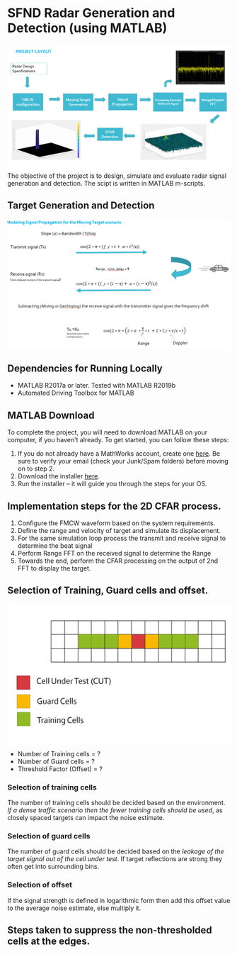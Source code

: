 # SFND Radar Generation and Detection (using MATLAB)
<img src="images/project_layout.png"/>
The objective of the project is to design, simulate and evaluate radar signal generation and detection. The scipt is written in MATLAB m-scripts.

## Target Generation and Detection
<img src="images/signal_propagation.png"/>

## Dependencies for Running Locally

- MATLAB R2017a or later. Tested with MATLAB R2019b
- Automated Driving Toolbox for MATLAB

## MATLAB Download
To complete the project, you will need to download MATLAB on your computer, if you haven't already. To get started, you can follow these steps:

1. If you do not already have a MathWorks account, create one [here](https://www.mathworks.com/mwaccount/register). Be sure to verify your email (check your Junk/Spam folders) before moving on to step 2.
2. Download the installer [here](https://www.mathworks.com/licensecenter/classroom/udacity_sf_radar/).
3. Run the installer – it will guide you through the steps for your OS.

## Implementation steps for the 2D CFAR process.

1. Configure the FMCW waveform based on the system requirements.
2. Define the range and velocity of target and simulate its displacement.
3. For the same simulation loop process the transmit and receive signal to determine the beat signal
4. Perform Range FFT on the received signal to determine the Range
5. Towards the end, perform the CFAR processing on the output of 2nd FFT to display the target.

## Selection of Training, Guard cells and offset.

<img src="images/CFAR_cells.png"/>

- Number of Training cells = ?
- Number of Guard cells = ?
- Threshold Factor (Offset) = ?

### Selection of training cells
The number of training cells should be decided based on the environment. _If a dense traffic scenario then the fewer training cells should be used_, as closely spaced targets can impact the noise estimate.

### Selection of guard cells
The number of guard cells should be decided based on the _leakage of the target signal out of the cell under test_. If target reflections are strong they often get into surrounding bins.

### Selection of offset
If the signal strength is defined in logarithmic form then add this offset value to the average noise estimate, else multiply it.

## Steps taken to suppress the non-thresholded cells at the edges.
